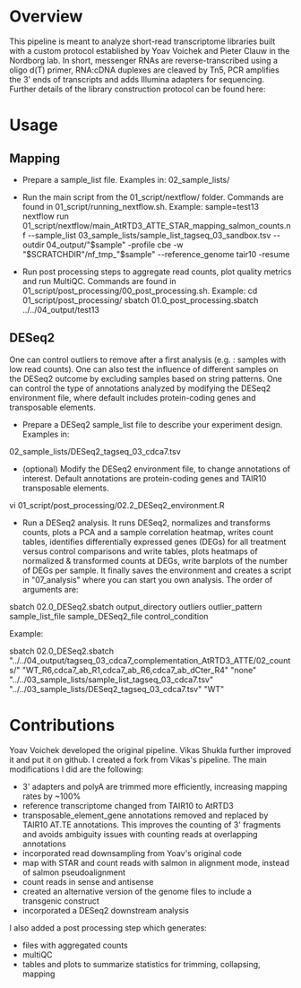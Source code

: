 # Overview

This pipeline is meant to analyze short-read transcriptome libraries built with a custom protocol established by Yoav Voichek and Pieter Clauw in the Nordborg lab.
In short, messenger RNAs are reverse-transcribed using a oligo d(T) primer, RNA:cDNA duplexes are cleaved by Tn5, PCR amplifies the 3' ends of transcripts and adds Illumina adapters for sequencing. Further details of the library construction protocol can be found here:

# Usage
## Mapping
- Prepare a sample_list file. Examples in:
02_sample_lists/

- Run the main script from the 01_script/nextflow/ folder. Commands are found in 01_script/running_nextflow.sh. Example:
sample=test13
nextflow run 01_script/nextflow/main_AtRTD3_ATTE_STAR_mapping_salmon_counts.nf --sample_list 03_sample_lists/sample_list_tagseq_03_sandbox.tsv --outdir 04_output/"$sample" -profile cbe -w "$SCRATCHDIR"/nf_tmp_"$sample" --reference_genome tair10 -resume

- Run post processing steps to aggregate read counts, plot quality metrics and run MultiQC. Commands are found in 01_script/post_processing/00_post_processing.sh. Example:
cd 01_script/post_processing/
sbatch 01.0_post_processing.sbatch ../../04_output/test13

## DESeq2
One can control outliers to remove after a first analysis (e.g. : samples with low read counts). One can also test the influence of different samples on the DESeq2 outcome by excluding samples based on string patterns. One can control the type of annotations analyzed by modifying the DESeq2 environment file, where default includes protein-coding genes and transposable elements.

- Prepare a DESeq2 sample_list file to describe your experiment design. Examples in:

02_sample_lists/DESeq2_tagseq_03_cdca7.tsv

- (optional) Modify the DESeq2 environment file, to change annotations of interest. Default annotations are protein-coding genes and TAIR10 transposable elements.

vi 01_script/post_processing/02.2_DESeq2_environment.R

- Run a DESeq2 analysis. It runs DESeq2, normalizes and transforms counts, plots a PCA and a sample correlation heatmap, writes count tables, identifies differentially expressed genes (DEGs) for all treatment versus control comparisons and write tables, plots heatmaps of normalized & transformed counts at DEGs, write barplots of the number of DEGs per sample. It finally saves the environment and creates a script in "07_analysis" where you can start you own analysis.
The order of arguments are: 

sbatch 02.0_DESeq2.sbatch output_directory outliers outlier_pattern sample_list_file sample_DESeq2_file control_condition

Example:

sbatch 02.0_DESeq2.sbatch "../../04_output/tagseq_03_cdca7_complementation_AtRTD3_ATTE/02_counts/" "WT_R6,cdca7_ab_R1,cdca7_ab_R6,cdca7_ab_dCter_R4" "none" "../../03_sample_lists/sample_list_tagseq_03_cdca7.tsv" "../../03_sample_lists/DESeq2_tagseq_03_cdca7.tsv" "WT"

# Contributions
Yoav Voichek developed the original pipeline. Vikas Shukla further improved it and put it on github. I created a fork from Vikas's pipeline. The main modifications I did are the following:
- 3' adapters and polyA are trimmed more efficiently, increasing mapping rates by ~100%
- reference transcriptome changed from TAIR10 to AtRTD3
- transposable_element_gene annotations removed and replaced by TAIR10 AT.TE annotations. This improves the counting of 3' fragments and avoids ambiguity issues with counting reads at overlapping annotations
- incorporated read downsampling from Yoav's original code
- map with STAR and count reads with salmon in alignment mode, instead of salmon pseudoalignment
- count reads in sense and antisense
- created an alternative version of the genome files to include a transgenic construct
- incorporated a DESeq2 downstream analysis

I also added a post processing step which generates:
- files with aggregated counts
- multiQC
- tables and plots to summarize statistics for trimming, collapsing, mapping

